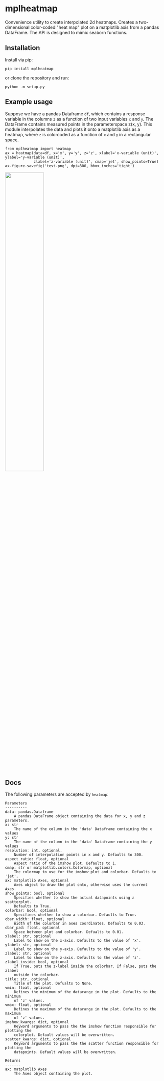 # mplheatmap
Convenience utility to create interpolated 2d heatmaps.
Creates a two-dimensional color-coded "heat map" plot on a matplotlib axis from a pandas DataFrame. The API is
designed to mimic seaborn functions.

## Installation
Install via pip:
```
pip install mplheatmap
```
or clone the repository and run:
```
python -m setup.py
```

## Example usage

Suppose we have a pandas Dataframe `df`, which contains a response variable in the columns `z` as a function
of two input variables `x` and `y`. The DataFrame contains measured points in the parameterspace z(x, y). 
This module interpolates the data and plots it onto a matplotlib axis as a heatmap, where `z` is colorcoded
as a function of `x` and `y` in a rectangular space.

    from mplheatmap import heatmap
    ax = heatmap(data=df, x='x', y='y', z='z', xlabel='x-variable (unit)', ylabel='y-variable (unit)', 
                 zlabel='z-variable (unit)', cmap='jet', show_points=True)
    ax.figure.savefig('test.png', dpi=300, bbox_inches='tight')

<img src="https://github.com/fredericjs/mplheatmap/assets/63259596/31f2beb2-ffe1-4148-a71f-3e20c224cf5d" width="50%" />

## Docs
The following parameters are accepted by `heatmap`:

    Parameters
    ----------
    data: pandas.Dataframe
        A pandas DataFrame object containing the data for x, y and z parameters.
    x: str
        The name of the column in the 'data' Dataframe containing the x values
    y: str
        The name of the column in the 'data' Dataframe containing the y values
    resolution: int, optional.
        Number of interpolation points in x and y. Defaults to 300.
    aspect_ratio: float, optional
        Aspect ratio of the imshow plot. Defaults to 1.
    cmap: str or matplotlib.colors.Colormap, optional
        The colormap to use for the imshow plot and colorbar. Defaults to 'jet'.
    ax: matplotlib Axes, optional
        Axes object to draw the plot onto, otherwise uses the current Axes.
    show_points: bool, optional
        Specifies whether to show the actual datapoints using a scatterplot.
        Defaults to True.
    colorbar: bool, optional
        Specifiees whether to show a colorbar. Defaults to True.
    cbar_width: float, optional
        Width of the colorbar in axes coordinates. Defaults to 0.03.
    cbar_pad: float, optional
        Space between plot and colorbar. Defualts to 0.01.
    xlabel: str, optional
        Label to show on the x-axis. Defaults to the value of 'x'.
    ylabel: str, optional
        Label to show on the y-axis. Defaults to the value of 'y'.
    zlabel: str, optional
        Label to show on the z-axis. Defaults to the value of 'z'.
    zlabel_inside: bool, optional
        If True, puts the z-label inside the colorbar. If False, puts the zlabel
        outside the colorbar.
    title: str, optional
        Title of the plot. Defualts to None.
    vmin: float, optional
        Defines the minimum of the datarange in the plot. Defaults to the minimum
        of 'z' values.
    vmax: float, optional
        Defines the maximum of the datarange in the plot. Defaults to the maximum
        of 'z' values.
    imshow_kwargs: dict, optional
        Keyword arguments to pass the the imshow function responsible for plotting the
        colorplot. Default values will be overwritten.
    scatter_kwargs: dict, optional
        Keyword arguments to pass the the scatter function responsible for plotting the
        datapoints. Default values will be overwritten.
    
    Returns
    -------
    ax: matplotlib Axes
        The Axes object containing the plot.

